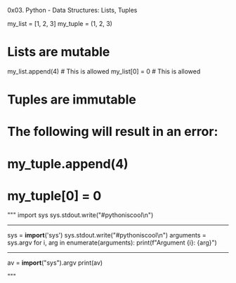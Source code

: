 0x03. Python - Data Structures: Lists, Tuples

my_list = [1, 2, 3]
my_tuple = (1, 2, 3)

# Lists are mutable
my_list.append(4)  # This is allowed
my_list[0] = 0    # This is allowed

# Tuples are immutable
# The following will result in an error:
# my_tuple.append(4)
# my_tuple[0] = 0

"""
import sys
sys.stdout.write("#pythoniscool\n")

*******************************************

sys = __import__('sys')
sys.stdout.write("#pythoniscool\n")
arguments = sys.argv
for i, arg in enumerate(arguments):
    print(f"Argument {i}: {arg}")
***************************************

av = __import__("sys").argv
print(av)


"""
